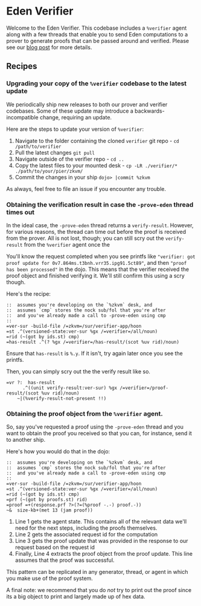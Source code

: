 # Eden Verifier

Welcome to the Eden Verifier. This codebase includes a `%verifier` agent along with a few threads that enable you to send Eden computations to a prover to generate proofs that can be passed around and verified. Please see our [blog post](https://zorp.io/blog/hackathon/) for more details.


## Recipes


### Upgrading your copy of the `%verifier` codebase to the latest update

We periodically ship new releases to both our prover and verifier codebases. 
Some of these update may introduce a backwards-incompatible change, requiring an update.

Here are the steps to update your version of `%verifier`:

1. Navigate to the folder containing the cloned `verifier` git repo - `cd /path/to/verifier`
2. Pull the latest changes `git pull`
3. Navigate outside of the verifier repo - `cd ..`
4. Copy the latest files to your mounted desk - `cp -LR ./verifier/* ./path/to/your/pier/zkvm/`
5. Commit the changes in your ship `dojo> |commit %zkvm`

As always, feel free to file an issue if you encounter any trouble.



### Obtaining the verification result in case the `-prove-eden` thread times out

In the ideal case, the `-prove-eden` thread returns a `verify-result`.
However, for various reasons, the thread can time out before the proof is received from the prover.
All is not lost, though; you can still scry out the `verify-result` from the `%verifier` agent once the 


You'll know the request completed when you see printfs like `"verifier: got proof update for 0v7.864ms.t3bnh.vrr35.ipg91.5ct89"`, and then `"proof has been processed"` in the dojo. This means that the verifier received the proof object and finished verifying it. We'll still confirm this using a scry though.


Here's the recipe:

```hoon
::  assumes you're developing on the `%zkvm` desk, and
::  assumes `cmp` stores the nock sub/fol that you're after
::  and you've already made a call to -prove-eden using cmp
::
=ver-sur -build-file /=zkvm=/sur/verifier-app/hoon
=st .^(versioned-state:ver-sur %gx /=verifier=/all/noun)
=rid (~(got by ids.st) cmp)
=has-result .^(? %gx /=verifier=/has-result/(scot %uv rid)/noun)
```
Ensure that `has-result` is `%.y`. If it isn't, try again later once you see the printfs.

Then, you can simply scry out the the verify result like so.


```hoon
=vr ?:  has-result
      .^((unit verify-result:ver-sur) %gx /=verifier=/proof-result/(scot %uv rid)/noun)
    ~|(%verify-result-not-present !!)
```



### Obtaining the proof object from the `%verifier` agent.

So, say you've requested a proof using the `-prove-eden` thread and you want to obtain
the proof you received so that you can, for instance, send it to another ship.

Here's how you would do that in the dojo:


```hoon
::  assumes you're developing on the `%zkvm` desk, and
::  assumes `cmp` stores the nock sub/fol that you're after
::  and you've already made a call to -prove-eden using cmp
::
=ver-sur -build-file /=zkvm=/sur/verifier-app/hoon
=st .^(versioned-state:ver-sur %gx /=verifier=/all/noun)
=rid (~(got by ids.st) cmp)
=prf (~(got by proofs.st) rid)
=proof =+(response.prf ?>(?=(%proof -.-) proof.-))
~&  size-kb+(met 13 (jam proof))
```

1. Line 1 gets the agent state. This contains all of the relevant data we'll need for the next steps, including the proofs themselves.
2. Line 2 gets the associated request id for the computation
3. Line 3 gets the proof update that was provided in the response to our request based on the request id
4. Finally, Line 4 extracts the proof object from the proof update. This line assumes that the proof was successful.

This pattern can be replicated in any generator, thread, or agent in which you make use of the proof system.

A final note: we recommend that you do *not* try to print out the proof since its a big object to print and largely made up of hex data.




